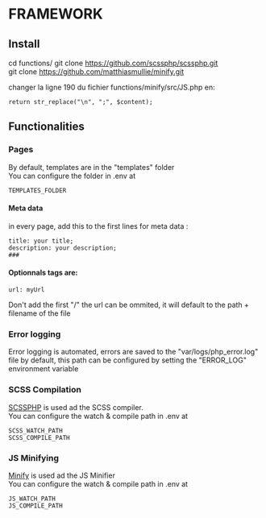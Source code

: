 # FRAMEWORK

## Install

cd functions/
git clone https://github.com/scssphp/scssphp.git  
git clone https://github.com/matthiasmullie/minify.git

changer la ligne 190 du fichier functions/minify/src/JS.php en:

    return str_replace("\n", ";", $content);


## Functionalities

### Pages
By default, templates are in the "templates" folder  
You can configure the folder in .env at  

    TEMPLATES_FOLDER

#### Meta data
in every page, add this to the first lines for meta data :

    title: your title;
    description: your description;
    ###

#### Optionnals tags are:

    url: myUrl
Don't add the first "/"
the url can be ommited, it will default to the path + filename of the file

### Error logging
Error logging is automated, errors are saved to the "var/logs/php_error.log" file by default, this path can be configured by setting the "ERROR_LOG" environment variable

### SCSS Compilation
[SCSSPHP](https://github.com/scssphp/scssphp) is used ad the SCSS compiler.  
You can configure the watch & compile path in .env at

    SCSS_WATCH_PATH
    SCSS_COMPILE_PATH

### JS Minifying
[Minify](https://github.com/matthiasmullie/minify) is used ad the JS Minifier  
You can configure the watch & compile path in .env at

    JS_WATCH_PATH
    JS_COMPILE_PATH